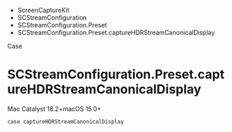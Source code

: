 

- ScreenCaptureKit
- SCStreamConfiguration
- SCStreamConfiguration.Preset
-  SCStreamConfiguration.Preset.captureHDRStreamCanonicalDisplay 

Case

# SCStreamConfiguration.Preset.captureHDRStreamCanonicalDisplay

Mac Catalyst 18.2+macOS 15.0+

``` source
case captureHDRStreamCanonicalDisplay
```

